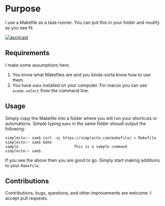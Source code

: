 # Purpose
I use a Makefile as a task-runner. You can put this in your folder and modify as you see fit.

[![asciicast](https://asciinema.org/a/Z6RbcIetvfTWyQt8xCLobTm7B.svg)](https://asciinema.org/a/Z6RbcIetvfTWyQt8xCLobTm7B)

## Requirements
I make some assumptions here.

  1. You know what Makefiles are and you kinda-sorta know how to use them
  2. You have `make` installed on your computer. For macos you can use `xcode-select` from the command line.

## Usage
Simply copy the Makefile into a folder where you will run your shortcuts or automations. 
Simple typing `make` in the same folder shoudl output the following:

```
simplecto:~ sam$ curl -sL https://simplecto.com/makefile/ > Makefile
simplecto:~ sam$ make
sample                         This is a sample command
simplecto:~ sam$
```



If you see the above then you are good to go. Simply start making additions to your `Makefile`.

## Contributions

Contributions, bugs, questions, and other improvements are welcome. I accept pull requests.
